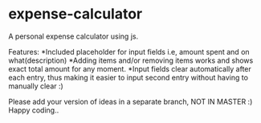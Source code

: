 # expense-calculator

A personal expense calculator using js.

Features:
*Included placeholder for input fields i.e, amount spent and on what(description)
*Adding items and/or removing items works and shows exact total amount for any moment.
*Input fields clear automatically after each entry, thus making it easier to input second entry without having to manually clear :)

Please add your version of ideas in a separate branch, NOT IN MASTER :)
Happy coding..
